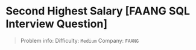 # Second Highest Salary [FAANG SQL Interview Question]

> Problem info:
> Difficulty: `Medium`
> Company: `FAANG`

